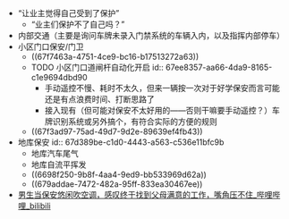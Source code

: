 - “让业主觉得自己受到了保护”
	- “业主们保护不了自己吗？”
- 内部交通（主要是询问车牌未录入门禁系统的车辆入内，以及指挥内部停车）
- 小区门口保安/门卫
	- ((67f7463a-4751-4ce9-bc16-b17513272a63))
	- TODO 小区门口道闸杆自动化开启
	  id:: 67ee8357-aa66-4da9-8165-c1e9694dbd90
		- 手动遥控不慢、耗时不太久，但来一辆按一次对于好学保安而言可能还是有点浪费时间、打断思路了
		- 接入现有（但可能对保安不太好用的——否则干嘛要手动遥控？）车牌识别系统或另外搞个，有符合实际的方便的规则
	- ((67f3ad97-75ad-49d7-9d2e-89639ef4fb43))
- 地库保安
  id:: 67d389be-c1d0-4443-a563-c536e11bfc9b
	- 地库汽车尾气
	- 地库自流平挥发
	- ((6698f250-9b8f-4aa4-9ed9-bb533969d62a))
	- ((679addae-7472-482a-95ff-833ea30467ee))
- [男生当保安悠闲吹空调，感叹终于找到父母满意的工作，嘴角压不住_哔哩哔哩_bilibili](https://www.bilibili.com/video/BV1af421q74H/)